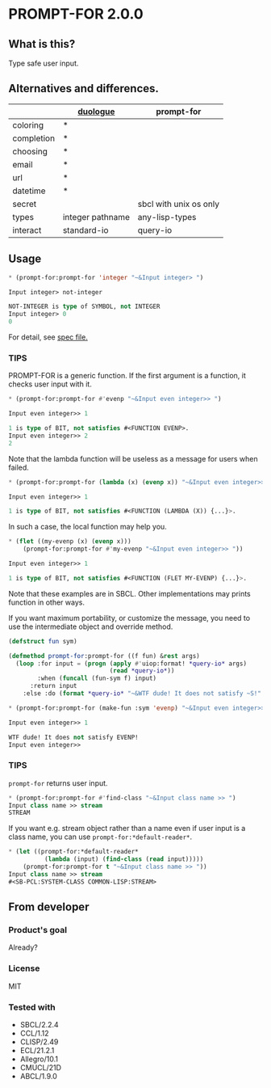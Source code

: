 # PROMPT-FOR 2.0.0
## What is this?
Type safe user input.

## Alternatives and differences.

|            | [duologue]       | prompt-for             |
| ---        | ----------       | ----------             |
| coloring   | \*               |                        |
| completion | \*               |                        |
| choosing   | \*               |                        |
| email      | \*               |                        |
| url        | \*               |                        |
| datetime   | \*               |                        |
| secret     |                  | sbcl with unix os only |
| types      | integer pathname | any-lisp-types         |
| interact   | standard-io      | query-io               |

[duologue]: https://github.com/mmontone/duologue/

## Usage

```lisp
* (prompt-for:prompt-for 'integer "~&Input integer> ")

Input integer> not-integer

NOT-INTEGER is type of SYMBOL, not INTEGER
Input integer> 0
0
```
For detail, see [spec file.](spec/prompt-for.lisp)

### TIPS

PROMPT-FOR is a generic function.
If the first argument is a function, it checks user input with it.

```lisp
* (prompt-for:prompt-for #'evenp "~&Input even integer>> ")

Input even integer>> 1

1 is type of BIT, not satisfies #<FUNCTION EVENP>.
Input even integer>> 2
2
```

Note that the lambda function will be useless as a message for users when failed.

```lisp
* (prompt-for:prompt-for (lambda (x) (evenp x)) "~&Input even integer>> ")

Input even integer>> 1

1 is type of BIT, not satisfies #<FUNCTION (LAMBDA (X)) {...}>.
```

In such a case, the local function may help you.

```lisp
* (flet ((my-evenp (x) (evenp x)))
    (prompt-for:prompt-for #'my-evenp "~&Input even integer>> "))

Input even integer>> 1

1 is type of BIT, not satisfies #<FUNCTION (FLET MY-EVENP) {...}>.
```

Note that these examples are in SBCL.
Other implementations may prints function in other ways.

If you want maximum portability, or customize the message,
you need to use the intermediate object and override method.

```lisp
(defstruct fun sym)

(defmethod prompt-for:prompt-for ((f fun) &rest args)
  (loop :for input = (progn (apply #'uiop:format! *query-io* args)
                            (read *query-io*))
        :when (funcall (fun-sym f) input)
	  :return input
	:else :do (format *query-io* "~&WTF dude! It does not satisfy ~S!" (fun-sym f))))

* (prompt-for:prompt-for (make-fun :sym 'evenp) "~&Input even integer>> ")

Input even integer>> 1

WTF dude! It does not satisfy EVENP!
Input even integer>>
```

### TIPS
`prompt-for` returns user input.

```lisp
* (prompt-for:prompt-for #'find-class "~&Input class name >> ")
Input class name >> stream
STREAM
```

If you want e.g. stream object rather than a name even if user input is a class name, you can use `prompt-for:*default-reader*`.

```lisp
* (let ((prompt-for:*default-reader*
          (lambda (input) (find-class (read input)))))
    (prompt-for:prompt-for t "~&Input class name >> "))
Input class name >> stream
#<SB-PCL:SYSTEM-CLASS COMMON-LISP:STREAM>
```

## From developer

### Product's goal
Already?
### License
MIT

### Tested with
* SBCL/2.2.4
* CCL/1.12
* CLISP/2.49
* ECL/21.2.1
* Allegro/10.1
* CMUCL/21D
* ABCL/1.9.0
